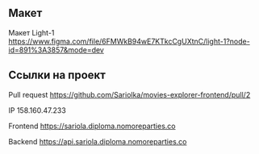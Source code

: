 ## Макет 
Макет Light-1  
https://www.figma.com/file/6FMWkB94wE7KTkcCgUXtnC/light-1?node-id=891%3A3857&mode=dev


## Ссылки на проект
Pull request https://github.com/Sariolka/movies-explorer-frontend/pull/2  


IP 158.160.47.233

Frontend https://sariola.diploma.nomoreparties.co

Backend https://api.sariola.diploma.nomoreparties.co
